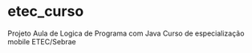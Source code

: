# etec_curso
Projeto Aula de Logica de Programa com Java Curso de especialização mobile ETEC/Sebrae
